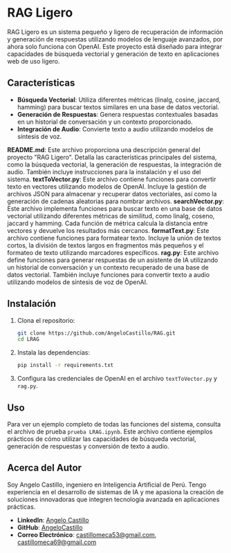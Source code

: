# RAG Ligero

RAG Ligero es un sistema pequeño y ligero de recuperación de información y generación de respuestas utilizando modelos de lenguaje avanzados, por ahora solo funciona con OpenAI. Este proyecto está diseñado para integrar capacidades de búsqueda vectorial y generación de texto en aplicaciones web de uso ligero.

## Características

- **Búsqueda Vectorial**: Utiliza diferentes métricas (linalg, cosine, jaccard, hamming) para buscar textos similares en una base de datos vectorial.
- **Generación de Respuestas**: Genera respuestas contextuales basadas en un historial de conversación y un contexto proporcionado.
- **Integración de Audio**: Convierte texto a audio utilizando modelos de síntesis de voz.

**README.md**: Este archivo proporciona una descripción general del proyecto "RAG Ligero". Detalla las características principales del sistema, como la búsqueda vectorial, la generación de respuestas, la integración de audio. También incluye instrucciones para la instalación y el uso del sistema.
**textToVector.py**: Este archivo contiene funciones para convertir texto en vectores utilizando modelos de OpenAI. Incluye la gestión de archivos JSON para almacenar y recuperar datos vectoriales, así como la generación de cadenas aleatorias para nombrar archivos.
**searchVector.py**: Este archivo implementa funciones para buscar texto en una base de datos vectorial utilizando diferentes métricas de similitud, como linalg, coseno, jaccard y hamming. Cada función de métrica calcula la distancia entre vectores y devuelve los resultados más cercanos.
**formatText.py**: Este archivo contiene funciones para formatear texto. Incluye la unión de textos cortos, la división de textos largos en fragmentos más pequeños y el formateo de texto utilizando marcadores específicos.
**rag.py**: Este archivo define funciones para generar respuestas de un asistente de IA utilizando un historial de conversación y un contexto recuperado de una base de datos vectorial. También incluye funciones para convertir texto a audio utilizando modelos de síntesis de voz de OpenAI.

## Instalación

1. Clona el repositorio:
   ```bash
   git clone https://github.com/AngeloCastillo/RAG.git
   cd LRAG
   ```

2. Instala las dependencias:
   ```bash
   pip install -r requirements.txt
   ```

3. Configura las credenciales de OpenAI en el archivo `textToVector.py` y `rag.py`.

## Uso

Para ver un ejemplo completo de todas las funciones del sistema, consulta el archivo de prueba `prueba LRAG.ipynb`. Este archivo contiene ejemplos prácticos de cómo utilizar las capacidades de búsqueda vectorial, generación de respuestas y conversión de texto a audio.

## Acerca del Autor

Soy Angelo Castillo, ingeniero en Inteligencia Artificial de Perú. Tengo experiencia en el desarrollo de sistemas de IA y me apasiona la creación de soluciones innovadoras que integren tecnología avanzada en aplicaciones prácticas.

- **LinkedIn**: [Angelo Castillo](https://www.linkedin.com/in/angelo-castillo-meca-780614141/)
- **GitHub**: [AngeloCastillo](https://github.com/AngeloCastillo)
- **Correo Electrónico**: castillomeca53@gmail.com, castillomeca69@gmail.com
